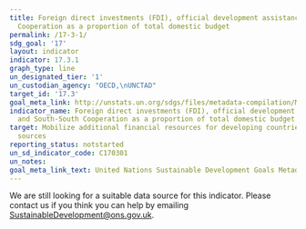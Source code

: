 ```yaml
---
title: Foreign direct investments (FDI), official development assistance and South-South
  Cooperation as a proportion of total domestic budget
permalink: /17-3-1/
sdg_goal: '17'
layout: indicator
indicator: 17.3.1
graph_type: line
un_designated_tier: '1'
un_custodian_agency: "OECD,\nUNCTAD"
target_id: '17.3'
goal_meta_link: http://unstats.un.org/sdgs/files/metadata-compilation/Metadata-Goal-17.pdf
indicator_name: Foreign direct investments (FDI), official development assistance
  and South-South Cooperation as a proportion of total domestic budget
target: Mobilize additional financial resources for developing countries from multiple
  sources
reporting_status: notstarted
un_sd_indicator_code: C170301
un_notes:
goal_meta_link_text: United Nations Sustainable Development Goals Metadata (pdf 468kB)
---
```


We are still looking for a suitable data source for this indicator. Please contact us if you think you can help by emailing <a href="mailto:SustainableDevelopment@ons.gov.uk">SustainableDevelopment@ons.gov.uk</a>.


